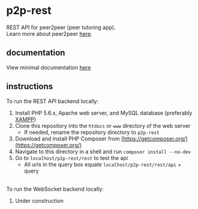 # p2p-rest
REST API for peer2peer (peer tutoring app).  
Learn more about peer2peer [here](https://github.com/p2p-app/p2p-about).  

## documentation
View minimal documentation [here](http://p2p.anuv.me/docs.txt)

## instructions
To run the REST API backend locally:
 1. Install PHP 5.6.x, Apache web server, and MySQL database (preferably [XAMPP](https://www.apachefriends.org/))
 2. Clone this repository into the `htdocs` or `www` directory of the web server
    - If needed, rename the repository directory to `p2p-rest`
 3. Download and install PHP Composer from [https://getcomposer.org/](https://getcomposer.org/)
 4. Navigate to this directory in a shell and run `composer install --no-dev`
 5. Go to `localhost/p2p-rest/rest` to test the api
    - All urls in the query box equate `localhost/p2p-rest/rest/api` + query

&nbsp;  
To run the WebSocket backend locally:
 1. Under construction
